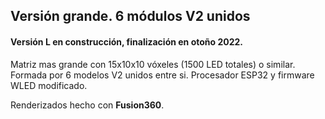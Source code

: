 ## Versión grande. 6 módulos V2 unidos


#### **Versión L** en construcción, finalización en otoño 2022. 
 
Matriz mas grande con 15x10x10 vóxeles (1500 LED totales) o similar. Formada por 6 modelos V2 unidos entre si. Procesador ESP32 y firmware WLED modificado.

Renderizados hecho con **Fusion360**.





